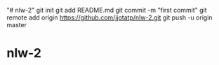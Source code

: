 "# nlw-2"  git init git add README.md git commit -m "first commit" git remote add origin https://github.com/jjotatp/nlw-2.git git push -u origin master
# nlw-2
